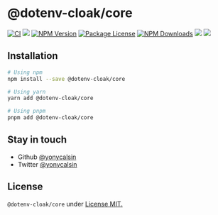 # @dotenv-cloak/core

[![CI](https://github.com/yonycalsin/dotenv-cloak/actions/workflows/integration.yml/badge.svg)](https://github.com/yonycalsin/dotenv-cloak/actions/workflows/integration.yml)
<a href="https://github.com/yonycalsin/dotenv-cloak">
<img src="https://img.shields.io/spiget/stars/1000?color=brightgreen&label=Star&logo=github" /></a>
<a href="https://www.npmjs.com/@dotenv-cloak/core" target="_blank">
<img src="https://img.shields.io/npm/v/@dotenv-cloak/core" alt="NPM Version" /></a>
<a href="https://www.npmjs.com/@dotenv-cloak/core" target="_blank">
<img src="https://img.shields.io/npm/l/@dotenv-cloak/core" alt="Package License" /></a>
<a href="https://www.npmjs.com/@dotenv-cloak/core" target="_blank">
<img src="https://img.shields.io/npm/dm/@dotenv-cloak/core" alt="NPM Downloads" /></a>
<a href="https://github.com/yonycalsin"><img src="https://img.shields.io/badge/Author-Yony%20Calsin-blueviolet?style=flat-square&logo=appveyor" /></a>
<a href="https://twitter.com/yonycalsin" target="_blank">
<img src="https://img.shields.io/twitter/follow/yonycalsin.svg?style=social&label=Follow"></a>

## Installation

```bash
# Using npm
npm install --save @dotenv-cloak/core

# Using yarn
yarn add @dotenv-cloak/core

# Using pnpm
pnpm add @dotenv-cloak/core
```

## Stay in touch

- Github [@yonycalsin](https://github.com/yonycalsin)
- Twitter [@yonycalsin](https://twitter.com/yonycalsin)

## License

`@dotenv-cloak/core` under [License MIT.](LICENSE)
